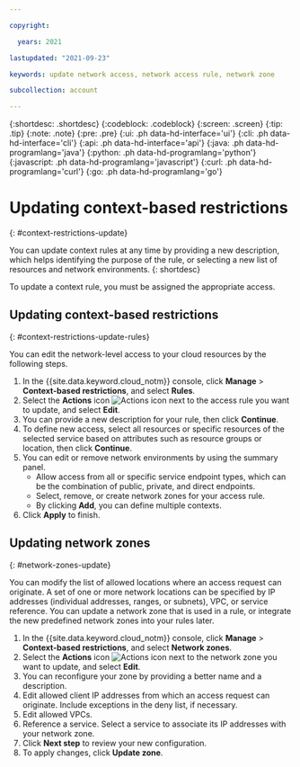 ```yaml
---

copyright:

  years: 2021

lastupdated: "2021-09-23"

keywords: update network access, network access rule, network zone

subcollection: account

---
```


{:shortdesc: .shortdesc}
{:codeblock: .codeblock}
{:screen: .screen}
{:tip: .tip}
{:note: .note}
{:pre: .pre}
{:ui: .ph data-hd-interface='ui'}
{:cli: .ph data-hd-interface='cli'}
{:api: .ph data-hd-interface='api'}
{:java: .ph data-hd-programlang='java'}
{:python: .ph data-hd-programlang='python'}
{:javascript: .ph data-hd-programlang='javascript'}
{:curl: .ph data-hd-programlang='curl'}
{:go: .ph data-hd-programlang='go'}

# Updating context-based restrictions
{: #context-restrictions-update}

You can update context rules at any time by providing a new description, which helps identifying the purpose of the rule, or selecting a new list of resources and network environments.
{: shortdesc}

To update a context rule, you must be assigned the appropriate access.

## Updating context-based restrictions
{: #context-restrictions-update-rules}

You can edit the network-level access to your cloud resources by the following steps.

1. In the {{site.data.keyword.cloud_notm}} console, click **Manage** > **Context-based restrictions**, and select **Rules**.
2. Select the **Actions** icon ![Actions icon](../icons/action-menu-icon.svg "Actions") next to the access rule you want to update, and select **Edit**.
3. You can provide a new description for your rule, then click **Continue**.
4. To define new access, select all resources or specific resources of the selected service based on attributes such as resource groups or location, then click **Continue**.
5. You can edit or remove network environments by using the summary panel.
    * Allow access from all or specific service endpoint types, which can be the combination of public, private, and direct endpoints.
    * Select, remove, or create network zones for your access rule.
    * By clicking **Add**, you can define multiple contexts.
6. Click **Apply** to finish.

## Updating network zones
{: #network-zones-update}

You can modify the list of allowed locations where an access request can originate. A set of one or more network locations can be specified by IP addresses (individual addresses, ranges, or subnets), VPC, or service reference. You can update a network zone that is used in a rule, or integrate the new predefined network zones into your rules later.

1. In the {{site.data.keyword.cloud_notm}} console, click **Manage** > **Context-based restrictions**, and select **Network zones**.
1. Select the **Actions** icon ![Actions icon](../icons/action-menu-icon.svg "Actions") next to the network zone you want to update, and select **Edit**.
1. You can reconfigure your zone by providing a better name and a description.
1. Edit allowed client IP addresses from which an access request can originate. Include exceptions in the deny list, if necessary.
1. Edit allowed VPCs. 
1. Reference a service. Select a service to associate its IP addresses with your network zone.
1. Click **Next step** to review your new configuration.
1. To apply changes, click **Update zone**.
